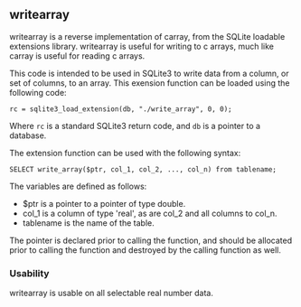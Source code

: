 ## writearray

writearray is a reverse implementation of carray, from the SQLite loadable extensions library. writearray is useful for writing to c arrays, much like carray is useful for reading c arrays.

This code is intended to be used in SQLite3 to write data from a column, or set of columns, to an array. This exension function can be loaded using the following code:

```rc = sqlite3_load_extension(db, "./write_array", 0, 0);```

Where ```rc``` is a standard SQLite3 return code, and ```db``` is a pointer to a database.

The extension function can be used with the following syntax:
```
SELECT write_array($ptr, col_1, col_2, ..., col_n) from tablename;
```
The variables are defined as follows:
- $ptr is a pointer to a pointer of type double.
- col_1 is a column of type 'real', as are col_2 and all columns to col_n.
- tablename is the name of the table.

The pointer is declared prior to calling the function, and should be allocated prior to calling the function and destroyed by the calling function as well.


### Usability

writearray is usable on all selectable real number data.
